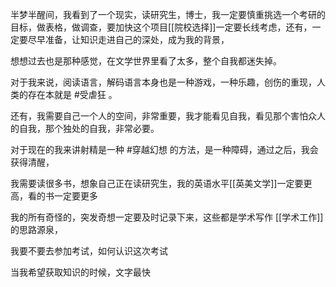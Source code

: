 半梦半醒间，我看到了一个现实，读研究生，博士，我一定要慎重挑选一个考研的目标，做表格，做调查，要加快这个项目[[院校选择]]一定要长线考虑，还有，一定要尽早准备，让知识走进自己的深处，成为我的背景，

想想过去也是那种感觉，在文学世界里看了太多，整个自我都迷失掉。

对于我来说，阅读语言，解码语言本身也是一种游戏，一种乐趣，创伤的重现，人类的存在本就是 #受虐狂 。

还有，我需要自己一个人的空间，非常重要，我才能看见自我，看见那个害怕众人的自我，那个独处的自我，非常必要。

对于现在的我来讲射精是一种 #穿越幻想 的方法，是一种障碍，通过之后，我会获得清醒，

我需要读很多书，想象自己正在读研究生，我的英语水平[[英美文学]]一定要更高，看的书一定要更多

我的所有奇怪的，突发奇想一定要及时记录下来，这些都是学术写作 [[学术工作]]的思路源泉，

我要不要去参加考试，如何认识这次考试

当我希望获取知识的时候，文字最快